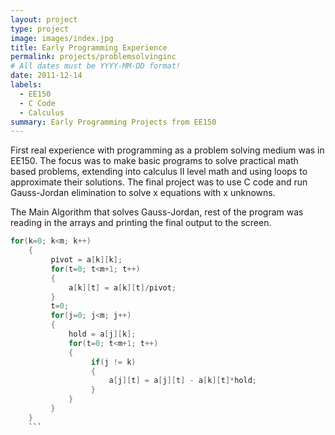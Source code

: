```yaml
---
layout: project
type: project
image: images/index.jpg
title: Early Programming Experience
permalink: projects/problemsolvinginc
# All dates must be YYYY-MM-DD format!
date: 2011-12-14
labels:
  - EE150
  - C Code
  - Calculus
summary: Early Programming Projects from EE150
---
```


<div class="ui small rounded images">

</div>

  First real experience with programming as a problem solving medium was in EE150.
  The focus was to make basic programs to solve practical math based problems, extending
  into calculus II level math and using loops to approximate their solutions.  The final
  project was to use C code and run Gauss-Jordan elimination to solve x equations with 
  x unknowns.
  
The Main Algorithm that solves Gauss-Jordan, rest of the program was reading in the arrays
and printing the final output to the screen.
```C
for(k=0; k<m; k++)
    {
         pivot = a[k][k];
         for(t=0; t<m+1; t++)
         {
             a[k][t] = a[k][t]/pivot;
         }
         t=0;        
         for(j=0; j<m; j++)
         {
             hold = a[j][k];
             for(t=0; t<m+1; t++)
             {
                  if(j != k)
                  {
                      a[j][t] = a[j][t] - a[k][t]*hold;
                  }
             }
         }       
    }
    ```


